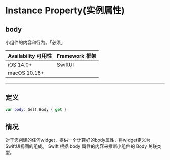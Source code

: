 # Instance Property(实例属性)

## body

小组件的内容和行为。「必须」

| Availability 可用性 | Framework 框架 |
| ------------------- | -------------- |
| iOS 14.0+           | SwiftUI        |
| macOS 10.16+        |                |

****

## 定义

```swift
var body: Self.Body { get }
```

## 情况

对于您创建的任何widget，提供一个计算好的body属性，将widget定义为SwiftUI视图的组成。
Swift 根据 body 属性的内容来推断小组件的 Body 关联类型。